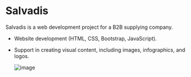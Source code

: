# Salvadis
Salvadis is a web development project for a B2B supplying company.

- Website development (HTML, CSS, Bootstrap, JavaScript).
- Support in creating visual content, including images, infographics, and logos.

  ![image](https://github.com/user-attachments/assets/a945f7db-1ba3-4fa0-9e4e-8f3716e6ea33)
